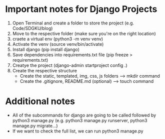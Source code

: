 # Important notes for Django Projects

1. Open Terminal and create a folder to store the project (e.g. Code/SDGKU/blog)
2. Move to the respective folder (make sure you're on the right location)
3. craete a virtual env (python3 -m venv venv)
4. Activate the venv (source venv/bin/activate)
4. Install django (pip install django)
5. Save dependencies into requirements.txt file (pip freeze > requirements.txt)
6. Creatye the project (django-admin startproject config .)
7. Create the respective structure
    - Create the static, templated, img, css, js folders --> mkdir command
    - Create the .gitignore, README.md (optional) --> touch command

# Additional notes  
- All of the subcommands for django are going to be called followed by python3 manage.py (e.g. python3 manage.py runserver, python3 manage.py migrate...)
- If we want to check the full list, we can run python3 manage.py
